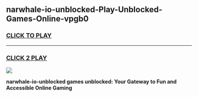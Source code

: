 
## narwhale-io-unblocked-Play-Unblocked-Games-Online-vpgb0
<h3>
<a href="https://premium76.site?title=narwhale-io-unblocked&ref=25A">CLICK TO PLAY</a></h3>
<hr>

<h3>
<a href="https://premium76.site?title=narwhale-io-unblocked&ref=25A">CLICK 2 PLAY</a>
  
</h3>

<a href="https://premium76.site?title=narwhale-io-unblocked&ref=25A"><img src="https://clearcache.store/games.png"></a>


**narwhale-io-unblocked games unblocked: Your Gateway to Fun and Accessible Online Gaming**
